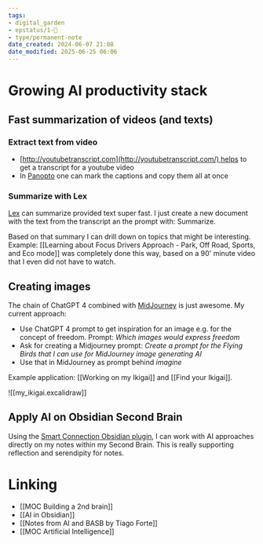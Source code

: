 ```yaml
---
tags: 
- digital_garden
- epstatus/1-🌱
- type/permanent-note
date_created: 2024-06-07 21:08
date_modified: 2025-06-25 06:06
---
```

# Growing AI productivity stack

## Fast summarization of videos (and texts)

### Extract text from video

+ [http://youtubetranscript.com](http://youtubetranscript.com/) helps to get a transcript for a youtube video
+ In [Panopto](panopto.com) one can mark the captions and copy them all at once

### Summarize with Lex

[Lex](https://lex.page/) can summarize provided text super fast. I just create a new document with the text from the transcript an the prompt with: Summarize.

Based on that summary I can drill down on topics that might be interesting. 
Example: [[Learning about Focus Drivers Approach - Park, Off Road, Sports, and Eco mode]]  was completely done this way, based on a 90' minute video that I even did not have to watch.

## Creating images 

The chain of ChatGPT 4 combined with [MidJourney](https://www.midjourney.com/app/) is just awesome.
My current approach:
+ Use ChatGPT 4 prompt to get inspiration for an image e.g. for the concept of freedom. Prompt: *Which images would express freedom*
+ Ask for creating a Midjourney prompt: *Create a prompt for the Flying Birds that I can use for MidJourney image generating AI*
+ Use that in MidJourney as prompt behind *imagine*

Example application: [[Working on my Ikigai]] and [[Find your Ikigai]]. 

![[my_ikigai.excalidraw]]

## Apply AI on Obsidian Second Brain

Using the [Smart Connection Obsidian plugin](https://github.com/brianpetro/obsidian-smart-connections), I can work with AI approaches directly on my notes within my Second Brain. This is really supporting reflection and serendipity for notes.

# Linking

+ [[MOC Building a 2nd brain]]
+ [[AI in Obsidian]]
+ [[Notes from AI and BASB by Tiago Forte]]
+ [[MOC Artificial Intelligence]]

